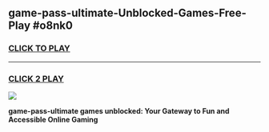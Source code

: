 
## game-pass-ultimate-Unblocked-Games-Free-Play #o8nk0
<h3>
<a href="https://us.freeplayer.one?title=game-pass-ultimate&ref=9M">CLICK TO PLAY</a></h3>
<hr>

<h3>
<a href="https://us.freeplayer.one?title=game-pass-ultimate&ref=9M">CLICK 2 PLAY</a>
  
</h3>

<a href="https://us.freeplayer.one?title=game-pass-ultimate&ref=9M"><img src="https://clearcache.store/games.png"></a>


**game-pass-ultimate games unblocked: Your Gateway to Fun and Accessible Online Gaming**
